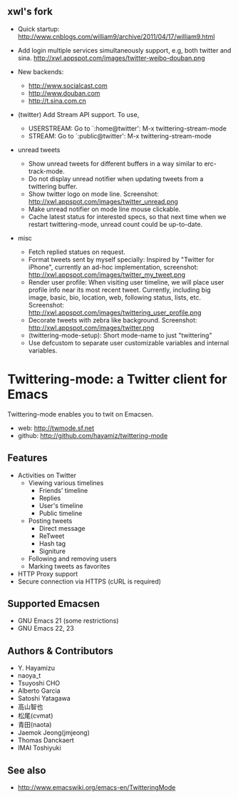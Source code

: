 xwl's fork
----------

* Quick startup:
  http://www.cnblogs.com/william9/archive/2011/04/17/william9.html

* Add login multiple services simultaneously support, e.g, both twitter and
  sina. http://xwl.appspot.com/images/twitter-weibo-douban.png

* New backends:
  * http://www.socialcast.com
  * http://www.douban.com
  * http://t.sina.com.cn

* (twitter) Add Stream API support.  To use,
  * USERSTREAM: Go to `:home@twitter': M-x twittering-stream-mode
  * STREAM: Go to `:public@twitter':   M-x twittering-stream-mode

* unread tweets
  * Show unread tweets for different buffers in a way similar to
    erc-track-mode.
  * Do not display unread notifier when updating tweets from a twittering
    buffer.
  * Show twitter logo on mode line.
      Screenshot: http://xwl.appspot.com/images/twitter_unread.png
  * Make unread notifier on mode line mouse clickable.
  * Cache latest status for interested specs, so that next time when we restart
    twittering-mode, unread count could be up-to-date.

* misc
  * Fetch replied statues on request.
  * Format tweets sent by myself specially: Inspired by "Twitter for iPhone",
    currently an ad-hoc implementation, screenshot:
    http://xwl.appspot.com/images/twitter_my_tweet.png
  * Render user profile: When visiting user timeline, we will place user profile
    info near its most recent tweet.  Currently, including big image, basic, bio,
    location, web, following status, lists, etc.  Screenshot:
    http://xwl.appspot.com/images/twittering_user_profile.png
  * Decorate tweets with zebra like background.
    Screenshot: http://xwl.appspot.com/images/twitter.png
  * (twittering-mode-setup): Short mode-name to just "twittering"
  * Use defcustom to separate user customizable variables and internal
    variables.

 Twittering-mode: a Twitter client for Emacs
=============================================

Twittering-mode enables you to twit on Emacsen.

- web: http://twmode.sf.net
- github: http://github.com/hayamiz/twittering-mode

 Features
----------

* Activities on Twitter
  * Viewing various timelines
    * Friends' timeline
    * Replies
    * User's timeline
    * Public timeline
  * Posting tweets
    * Direct message
    * ReTweet
    * Hash tag
    * Signiture
  * Following and removing users
  * Marking tweets as favorites
* HTTP Proxy support
* Secure connection via HTTPS (cURL is required)

 Supported Emacsen
-------------------

- GNU Emacs 21 (some restrictions)
- GNU Emacs 22, 23

 Authors & Contributors
------------------------

- Y. Hayamizu
- naoya_t
- Tsuyoshi CHO
- Alberto Garcia
- Satoshi Yatagawa
- 高山智也
- 松尾(cvmat)
- 青田(naota)
- Jaemok Jeong(jmjeong)
- Thomas Danckaert
- IMAI Toshiyuki

 See also
----------

- http://www.emacswiki.org/emacs-en/TwitteringMode
